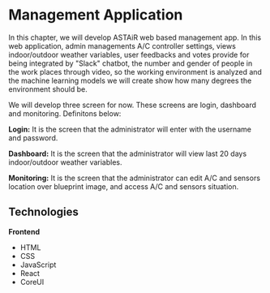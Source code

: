 # Management Application

In this chapter, we will develop ASTAiR web based management app. In this web application, admin managements A/C controller settings, views indoor/outdoor weather variables, user feedbacks and votes provide for being integrated by "Slack" chatbot, the number and gender of people in the work places through video, so the working environment is analyzed and the machine learning models we will create show how many degrees the environment should be.

We will develop three screen for now. These screens are login, dashboard and monitoring. Definitons below:

**Login:** It is the screen that the administrator will enter with the username and password.

**Dashboard:** It is the screen that the administrator will view last 20 days indoor/outdoor weather variables.

**Monitoring:** It is the screen that the administrator can edit A/C and sensors location over blueprint image, and access A/C and sensors situation.

**Technologies**
---
**Frontend**
  - HTML
  - CSS
  - JavaScript
  - React
  - CoreUI
